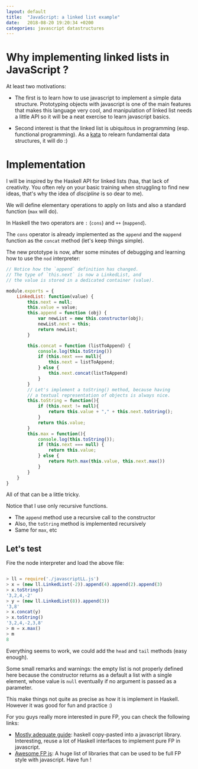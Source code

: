```yaml
---
layout: default
title:  "JavaScript: a linked list example"
date:   2018-08-20 19:20:34 +0200
categories: javascript datastructures
---
```


# Why implementing linked lists in JavaScript ?

At least two motivations:

- The first is to learn how to use javascript to implement a simple data structure.
Prototyping objects with javascript is one of the main features that makes this language
very cool, and manipulation of linked list needs a little API so it will be a neat exercise
to learn javascript basics.

- Second interest is that the linked list is ubiquitous in programming (esp. functional
programming). As a [kata](https://en.wikipedia.org/wiki/Kata_(programming)) to relearn fundamental
data structures, it will do :)

# Implementation

I will  be inspired by the Haskell API for linked lists (haa, that lack of
creativity. You often rely on your basic training when struggling to find new ideas, 
that's why the idea of _discipline_ is so dear to me).

We will define elementary operations to apply on lists and also a
standard function (`max` will do).

In Haskell the two operators are ``:`` (`cons`) and ``++`` (`mappend`).

The `cons` operator is already implemented  as the `append` and the 
`mappend` function as the `concat` method (let's keep things simple).

The new prototype is now, after some minutes of debugging and learning how to use the `nod`
interpreter:


```javascript
// Notice how the `append` definition has changed.
// The type of `this.next` is now a LinkedList, and
// the value is stored in a dedicated container (value).

module.exports = {
    LinkedList: function(value) {
        this.next = null;
        this.value = value;
        this.append = function (obj) {
            var newList = new this.constructor(obj);
            newList.next = this;
            return newList;
        }

        this.concat = function (listToAppend) {
            console.log(this.toString())
            if (this.next === null){
                this.next = listToAppend;
            } else {
                this.next.concat(listToAppend)
            }
        }
        // Let's implement a toString() method, because having
        // a textual representation of objects is always nice.
        this.toString = function(){
            if (this.next != null){
                return this.value + "," + this.next.toString();
            }
            return this.value;
        }
        this.max = function(){
            console.log(this.toString());
            if (this.next === null) {
                return this.value;
            } else {
                return Math.max(this.value, this.next.max())
            }
        }
    }
}
```

All of that can be a little tricky. 

Notice that I use only recursive functions.
  
- The `append` method use a recursive call to the constructor
- Also, the `toString` method is implemented recursively
- Same for `max`, etc

## Let's test

Fire the node interpreter and load the above file:

```js

> ll = require('./javascriptLL.js')
> x = (new ll.LinkedList(-2)).append(4).append(2).append(3)
> x.toString()
'3,2,4,-2'
> y = (new ll.LinkedList(8)).append(3))
'3,8'
> x.concat(y)
> x.toString()
'3,2,4,-2,3,8'
> m = x.max()
> m
8
```

Everything seems to work, we could add the `head` and `tail` methods (easy enough).

Some small remarks and warnings: the empty list is not properly defined here because
the constructor returns as a default a list with a single element, whose value is `null`
eventually if no argument is passed as a parameter.

This make things not quite as precise as how it is implement in Haskell. However it was good for fun and practice :)

For you guys really more interested in pure FP, you can check the following links:

- [Mostly adequate guide](https://github.com/MostlyAdequate/mostly-adequate-guide): haskell copy-pasted into a javascript library. Interesting, reuse a lot of Haskell interfaces to implement pure FP in javascript.
- [Awesome FP js](https://github.com/stoeffel/awesome-fp-js): A huge list of libraries that can be used to be full FP style with javascript. Have fun !

